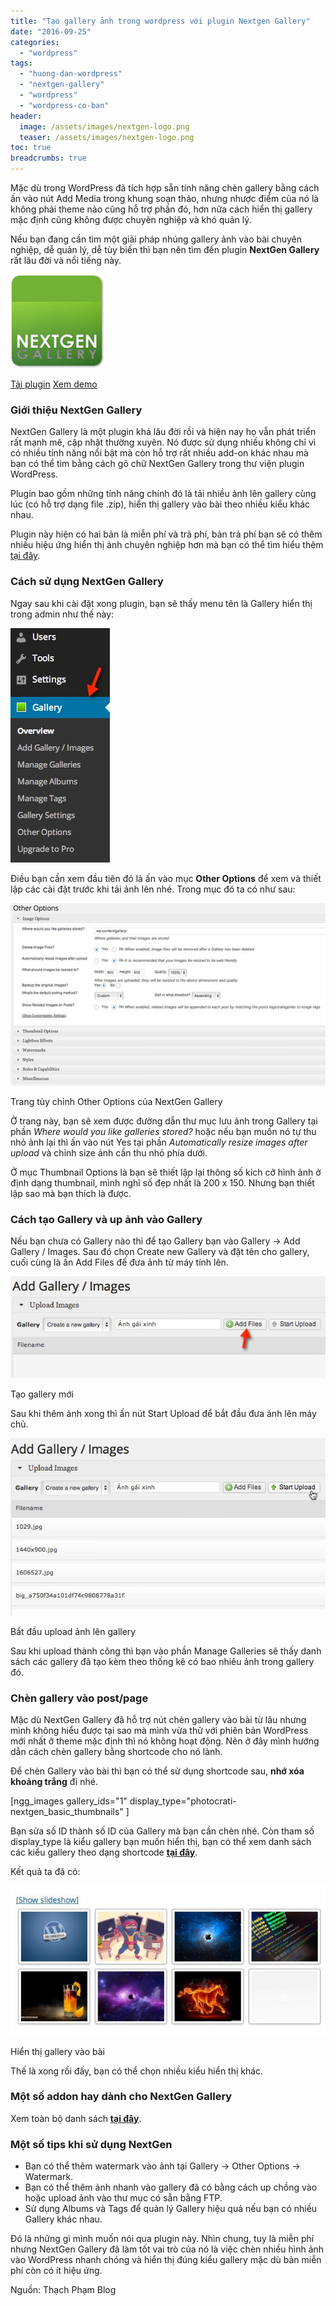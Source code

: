 ```yaml
---
title: "Tạo gallery ảnh trong wordpress với plugin Nextgen Gallery"
date: "2016-09-25"
categories: 
  - "wordpress"
tags: 
  - "huong-dan-wordpress"
  - "nextgen-gallery"
  - "wordpress"
  - "wordpress-co-ban"
header:
  image: /assets/images/nextgen-logo.png
  teaser: /assets/images/nextgen-logo.png
toc: true
breadcrumbs: true
---
```


Mặc dù trong WordPress đã tích hợp sẵn tính năng chèn gallery bằng cách ấn vào nút Add Media trong khung soạn thảo, nhưng nhược điểm của nó là không phải theme nào cũng hỗ trợ phần đó, hơn nữa cách hiển thị gallery mặc định cũng không được chuyên nghiệp và khó quản lý.

Nếu bạn đang cần tìm một giải pháp nhúng gallery ảnh vào bài chuyên nghiệp, dễ quản lý, dễ tùy biến thì bạn nên tìm đến plugin **NextGen Gallery** rất lâu đời và nổi tiếng này.

![nextgen-logo](/assets/images/nextgen-logo.png)

[Tải plugin](http://wordpress.org/plugins/nextgen-gallery/ "Tải plugin NextGen Gallery") [Xem demo](http://www.nextgen-gallery.com/demos-of-all-nextgen-gallery-types/ "Demo NextGen Gallery")

### Giới thiệu NextGen Gallery

NextGen Gallery là một plugin khá lâu đời rồi và hiện nay họ vẫn phát triển rất mạnh mẽ, cập nhật thường xuyên. Nó được sử dụng nhiều không chỉ vì có nhiều tính năng nổi bật mà còn hỗ trợ rất nhiều add-on khác nhau mà bạn có thể tìm bằng cách gõ chữ NextGen Gallery trong thư viện plugin WordPress.

Plugin bao gồm những tính năng chính đó là tải nhiều ảnh lên gallery cùng lúc (có hỗ trợ dạng file .zip), hiển thị gallery vào bài theo nhiều kiểu khác nhau.

Plugin này hiện có hai bản là miễn phí và trả phí, bản trả phí bạn sẽ có thêm nhiều hiệu ứng hiển thị ảnh chuyên nghiệp hơn mà bạn có thể tìm hiểu thêm [tại đây](http://www.nextgen-gallery.com/nextgen-pro/ "NextGen Gallery Pro").

### Cách sử dụng NextGen Gallery

Ngay sau khi cài đặt xong plugin, bạn sẽ thấy menu tên là Gallery hiển thị trong admin như thế này:

![nextgen-gallery-menu-1](/assets/images/nextgen-gallery-menu-1.jpg)

Điều bạn cần xem đầu tiên đó là ấn vào mục **Other Options** để xem và thiết lập các cài đặt trước khi tải ảnh lên nhé. Trong mục đó ta có như sau:

![nextgen-gallery-other-options-2](/assets/images/nextgen-gallery-other-options-2.jpg)

Trang tùy chỉnh Other Options của NextGen Gallery

Ở trang này, bạn sẽ xem được đường dẫn thư mục lưu ảnh trong Gallery tại phần _Where would you like galleries stored?_ hoặc nếu bạn muốn nó tự thu nhỏ ảnh lại thì ấn vào nút Yes tại phần _Automatically resize images after upload_ và chỉnh size ảnh cần thu nhỏ phía dưới.

Ở mục Thumbnail Options là bạn sẽ thiết lập lại thông số kích cỡ hình ảnh ở định dạng thumbnail, mình nghĩ số đẹp nhất là 200 x 150. Nhưng bạn thiết lập sao mà bạn thích là được.

### Cách tạo Gallery và up ảnh vào Gallery

Nếu bạn chưa có Gallery nào thì để tạo Gallery bạn vào Gallery -> Add Gallery / Images. Sau đó chọn Create new Gallery và đặt tên cho gallery, cuối cùng là ấn Add Files để đưa ảnh từ máy tính lên.

![nextgen-gallery-add-gallery-3](/assets/images/nextgen-gallery-add-gallery-3.jpg)

Tạo gallery mới

Sau khi thêm ảnh xong thì ấn nút Start Upload để bắt đầu đưa ảnh lên máy chủ.

![nextgen-gallery-upload-4](/assets/images/nextgen-gallery-upload-4.jpg)

Bắt đầu upload ảnh lên gallery

Sau khi upload thành công thì bạn vào phần Manage Galleries sẽ thấy danh sách các gallery đã tạo kèm theo thống kê có bao nhiêu ảnh trong gallery đó.

### Chèn gallery vào post/page

Mặc dù NextGen Gallery đã hỗ trợ nút chèn gallery vào bài từ lâu nhưng mình không hiểu được tại sao mà mình vừa thử với phiên bản WordPress mới nhất ở theme mặc định thì nó không hoạt động. Nên ở đây mình hướng dẫn cách chèn gallery bằng shortcode cho nó lành.

Để chèn Gallery vào bài thì bạn có thể sử dụng shortcode sau, **nhớ xóa khoảng trắng** đi nhé.

\[ngg\_images gallery\_ids="1" display\_type="photocrati-nextgen\_basic\_thumbnails" \]

Bạn sửa số ID thành số ID của Gallery mà bạn cần chèn nhé. Còn tham số display\_type là kiểu gallery bạn muốn hiển thị, bạn có thể xem danh sách các kiểu gallery theo dạng shortcode [**tại đây**](http://www.nextgen-gallery.com/nextgen-gallery-shortcodes/ "NextGen Gallery Shortcode").

Kết quả ta đã có:

![show-nextgen-gallery-5](/assets/images/show-nextgen-gallery-5.jpg)

Hiển thị gallery vào bài

Thế là xong rồi đấy, bạn có thể chọn nhiều kiểu hiển thị khác.

### Một số addon hay dành cho NextGen Gallery

Xem toàn bộ danh sách [**tại đây**](http://www.nextgen-gallery.com/nextgen-gallery-extension-plugins/ "Danh sách addons dành cho NextGen Gallery").

### Một số tips khi sử dụng NextGen

- Bạn có thể thêm watermark vào ảnh tại Gallery -> Other Options -> Watermark.
- Bạn có thể thêm ảnh nhanh vào gallery đã có bằng cách up chồng vào hoặc upload ảnh vào thư mục có sẵn bằng FTP.
- Sử dụng Albums và Tags để quản lý Gallery hiệu quả nếu bạn có nhiều Gallery khác nhau.

Đó là những gì mình muốn nói qua plugin này. Nhìn chung, tuy là miễn phí nhưng NextGen Gallery đã làm tốt vai trò của nó là việc chèn nhiều hình ảnh vào WordPress nhanh chóng và hiển thị đúng kiểu gallery mặc dù bản miễn phí còn có ít hiệu ứng.

Nguồn: Thạch Phạm Blog
